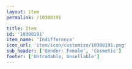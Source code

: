 ```yaml
---
layout: item
permalink: /10300191

title: Item
id: '10300191'
item_name: 'Indifference'
icon_url: 'item/icon/customize/10300191.png'
sub_header: ['Gender: Female', 'Cosmetic']
footer: ['Untradable, Unsellable']
---
```

